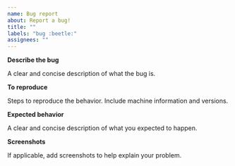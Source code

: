 ```yaml
---
name: Bug report
about: Report a bug!
title: ""
labels: "bug :beetle:"
assignees: ""
---
```


**Describe the bug**

A clear and concise description of what the bug is.

**To reproduce**

Steps to reproduce the behavior. Include machine information and versions.

**Expected behavior**

A clear and concise description of what you expected to happen.

**Screenshots**

If applicable, add screenshots to help explain your problem.
